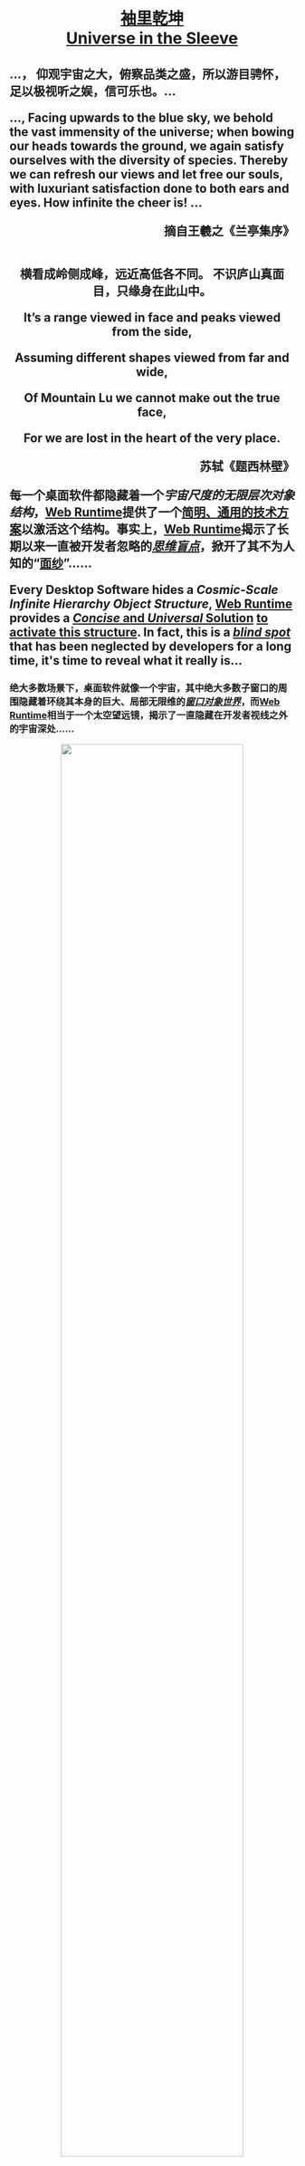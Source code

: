 <h1 align=center>

[袖里乾坤](https://github.com/AIGCEra/.github/blob/main/document/readmemore_cn.md)<br/>[Universe in the Sleeve](https://github.com/AIGCEra/.github/blob/main/document/readmemore.md)
</h1>
<h2>
<p>...， 仰观宇宙之大，俯察品类之盛，所以游目骋怀，足以极视听之娱，信可乐也。... </p>
<p>
..., Facing upwards to the blue sky, we behold the vast immensity of the universe; when bowing our heads towards the ground, we again satisfy ourselves with the diversity of species. Thereby we can refresh our views and let free our souls, with luxuriant satisfaction done to both ears and eyes. How infinite the cheer is! 
...
</p>
<div align=right>摘自王羲之《兰亭集序》</div><br/>
<p align=center>
横看成岭侧成峰，远近高低各不同。
不识庐山真面目，只缘身在此山中。
</p>
  
</p>
<div align=center>
<p>It’s a range viewed in face and peaks viewed from the side,</p> <p>Assuming different shapes viewed from far and wide,</p><p>Of Mountain Lu we cannot make out the true face,</p><p> For we are lost in the heart of the very place.
</p>
</div>
<div align=right>苏轼《题西林壁》</div>
<p>
  
每一个桌面软件都隐藏着一个<i>宇宙尺度的无限层次对象结构</i>，[Web Runtime](https://github.com/AIGCEra/OpenWebRunTime)提供了一个[简明、通用的技术方案](https://github.com/AIGCEra/.github/blob/main/document/WinFormandMFCApp2BrowserProcess.md)以激活这个结构。事实上，[Web Runtime](https://github.com/AIGCEra/OpenWebRunTime)揭示了长期以来一直被开发者忽略的<i><ins>思维盲点</ins></i>，掀开了其不为人知的“<ins>面纱</ins>”……
</p>
<p>
  
Every Desktop Software hides a <i>Cosmic-Scale Infinite Hierarchy Object Structure</i>, [Web Runtime](https://github.com/AIGCEra/OpenWebRunTime) provides a [<i>Concise</i> and <i>Universal</i> Solution](https://github.com/AIGCEra/.github/blob/main/document/ConvertWinFormandMFCProjecttoBrowserProcess.md) <ins>to activate this structure</ins>. In fact, this is a <i><ins>blind spot</ins></i> that has been neglected by developers for a long time, it's time to reveal what it really is...
</p>
</h2>

<h3 align=center>
<div align=left>

绝大多数场景下，桌面软件就像一个宇宙，其中绝大多数子窗口的周围隐藏着环绕其本身的巨大、局部无限维的<i><ins>窗口对象世界</ins></i>，而[Web Runtime](https://github.com/AIGCEra/OpenWebRunTime)相当于一个太空望远镜，揭示了一直隐藏在开发者视线之外的宇宙深处......  </div>
<div align=center id="StartTitle">
<img src="https://user-images.githubusercontent.com/26355688/179231601-e18d1e1d-c4a1-422c-bcf3-7111013959bb.gif" width="80%" /></div>
<div align=left>

In most scenarios, Desktop Software is like a Universe, with many local huge worlds hidden around numerous child windows, and the [Web Runtime](https://github.com/AIGCEra/OpenWebRunTime) is a space telescope, revealing the deep of the universe that have been hidden from the developer's sight...</div>
</h3>

<h1 align=center>
	
[Web Runtime Package and Chromium Project Patch Information](https://github.com/AIGCEra/OpenWebRunTime/releases)
</h1>

<h2  align=left>
<p>
For the latest Chromium Project version information, please visit:
<div align=center>	

[Chromium Version](https://chromium.googlesource.com/chromium/src.git/+/refs/heads/main/chrome/VERSION)</div>
</p> 
<p>
	
The minimum version supported by Web Runtime is [M109](https://github.com/AIGCEra/OpenWebRunTime/releases?q=v109&expanded=true). The latest compiled version of Web Runtime: [Latest Version WebRuntime](https://github.com/AIGCEra/OpenWebRunTime/releases/latest), Visit the following set of hyperlinks
<div align=center>

[M120](https://github.com/AIGCEra/AIGCSDK/releases/tag/v120) [M119](https://github.com/AIGCEra/AIGCSDK/releases/tag/v119) [M118](https://github.com/AIGCEra/AIGCSDK/releases/tag/v118) [M109](https://github.com/AIGCEra/AIGCSDK/releases/tag/v109) 
</div>
 to obtain Chromium Project source code patches and corresponding binary compilation packages related to M109 and subsequent versions.
 </p>
 <p>If you wish to get the latest Chromium Project source code patches, you can visit:</p>
<div align=center>

[**<i><ins>Latest Chromium Project Source Code Patches</ins></i>**](https://github.com/AIGCEra/OpenWebRunTime/archive/refs/heads/main.zip)
</div>
</h2>

<div align=right>

[__更多的信息……__](https://github.com/AIGCEra/OpenWebRunTime/blob/main/profile/readmemore_cn.md)<br/>[__More Information ...__](https://github.com/AIGCEra/OpenWebRunTime/blob/main/profile/readmemore.md)
</div>
</h2> 
</h1> 


